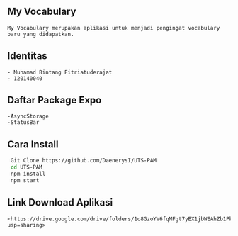 ## My Vocabulary
    My Vocabulary merupakan aplikasi untuk menjadi pengingat vocabulary baru yang didapatkan.

## Identitas
    - Muhamad Bintang Fitriatuderajat
    - 120140040
    
## Daftar Package Expo
    -AsyncStorage
    -StatusBar
    
## Cara Install
   ```sh
    Git Clone https://github.com/DaenerysI/UTS-PAM
    cd UTS-PAM
    npm install
    npm start
   ```
 
 ## Link Download Aplikasi
    <https://drive.google.com/drive/folders/1o8GzoYV6fqMFgt7yEX1jbWEAhZb1PkCD?usp=sharing>
